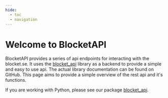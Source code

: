 ```yaml
---
hide:
  - toc
  - navigation
---
```

# Welcome to BlocketAPI

BlocketAPI provides a series of api endpoints for interacting with the blocket.se. It uses the [blocket_api](https://github.com/dunderrrrrr/blocket_api) library as a backend to provide a simple and easy to use api. The actual library documentation can be found on GitHub. This page aims to provide a simple overview of the rest api and it's functions.

If you are working with Python, please see our package [blocket_api](https://github.com/dunderrrrrr/blocket_api).